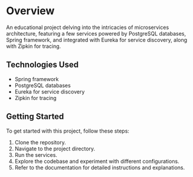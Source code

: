 # Overview
An educational project delving into the intricacies of microservices architecture, featuring a few services powered by PostgreSQL databases, Spring framework, and integrated with Eureka for service discovery, along with Zipkin for tracing.


## Technologies Used

- Spring framework
- PostgreSQL databases
- Eureka for service discovery
- Zipkin for tracing

## Getting Started

To get started with this project, follow these steps:

1. Clone the repository.
2. Navigate to the project directory.
3. Run the services.
4. Explore the codebase and experiment with different configurations.
5. Refer to the documentation for detailed instructions and explanations.
